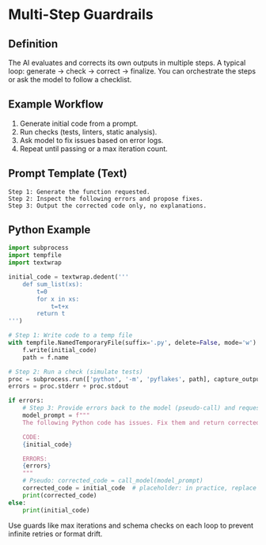 # Multi-Step Guardrails

## Definition
The AI evaluates and corrects its own outputs in multiple steps. A typical loop: generate → check → correct → finalize. You can orchestrate the steps or ask the model to follow a checklist.

## Example Workflow
1. Generate initial code from a prompt.
2. Run checks (tests, linters, static analysis).
3. Ask model to fix issues based on error logs.
4. Repeat until passing or a max iteration count.

## Prompt Template (Text)
```
Step 1: Generate the function requested.
Step 2: Inspect the following errors and propose fixes.
Step 3: Output the corrected code only, no explanations.
```

## Python Example
```python
import subprocess
import tempfile
import textwrap

initial_code = textwrap.dedent('''
    def sum_list(xs):
        t=0
        for x in xs:
            t=t+x
        return t
''')

# Step 1: Write code to a temp file
with tempfile.NamedTemporaryFile(suffix='.py', delete=False, mode='w') as f:
    f.write(initial_code)
    path = f.name

# Step 2: Run a check (simulate tests)
proc = subprocess.run(['python', '-m', 'pyflakes', path], capture_output=True, text=True)
errors = proc.stderr + proc.stdout

if errors:
    # Step 3: Provide errors back to the model (pseudo-call) and request corrected code
    model_prompt = f"""
    The following Python code has issues. Fix them and return corrected code only.

    CODE:
    {initial_code}

    ERRORS:
    {errors}
    """
    # Pseudo: corrected_code = call_model(model_prompt)
    corrected_code = initial_code  # placeholder: in practice, replace with model output
    print(corrected_code)
else:
    print(initial_code)
```

Use guards like max iterations and schema checks on each loop to prevent infinite retries or format drift.
